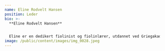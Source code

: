 ```yaml
---
name: Eline Rodvelt Hansen
position: Leder
bio: >-
  **Eline Rodvelt Hansen**


  Eline er en dedikert fiolinist og fiolinlærer, utdannet ved Griegakademiet i Bergen. Opprinnelig kommer hun fra Sandnes i Rogaland. Hun har reist mye rundt i verden og spilt med musikere på flere kontinenter og i flere sjangre. Med to fioliner dro hun til Madagaskar med et ønske om å starte en musikkskole for å hjelpe barn ut av fattigdom. I Antsirabe møtte hun sin ektemann, Dina, som også var musiker, og som bar på en lignende drøm. Sammen grunnla de MMF i 2021, og leder i dag arbeidet sammen. Eline jobber som fiolinlærer ved musikkskolen, og følger opp ensembler og elever på flere instrumenter.
image: /public/content/images/img_0028.jpeg
---
```

